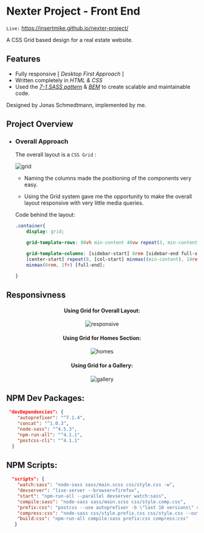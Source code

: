 # Nexter Project - Front End
`Live:` https://insertmike.github.io/nexter-project/   

A CSS Grid based design for a real estate website.
## Features
- Fully responsive [ *Desktop First Approach* ]
- Written completely in *HTML & CSS*    
- Used the <a href="https://sass-guidelin.es/#the-7-1-pattern" target="_blank">*7-1 SASS pattern*</a>  &  <a href="https://en.bem.info/methodology/" target="_blank">*BEM*</a>   to create scalable and maintainable code.    
 
 Designed by Jonas Schmedtmann, implemented by me.
 ## Project Overview
- ### Overall Approach
   The overall layout is a `CSS Grid` :
    
   ![grid](https://user-images.githubusercontent.com/45242072/57200360-ef232400-6f82-11e9-94c5-ec9fe1a409c2.jpg)

  - Naming the columns made the positioning of the components very easy.  
  
  - Using the Grid system gave me the opportunity to make the overall layout responsive with very
little media queries.
  
  Code behind the layout:
  
  ```scss
  .container{
      display: grid;

      grid-template-rows: 80vh min-content 40vw repeat(3, min-content); 

      grid-template-columns: [sidebar-start] 8rem [sidebar-end full-start] minmax(6rem, 1fr) 
      [center-start] repeat(8, [col-start] minmax((min-content), 14rem) [col-end]) [center-end]
      minmax(6rem, 1fr) [full-end];

  }
  ```

 ## Responsivness
 
   <div align="center">
   
   #### Using Grid for Overall Layout:
   
   ![responsive](https://user-images.githubusercontent.com/45242072/57200796-fbf64680-6f87-11e9-8c8d-5649af32ed72.gif)
        
   </div>
 
   <div align="center">
   
   #### Using Grid for Homes Section:
   
   ![homes](https://user-images.githubusercontent.com/45242072/57200951-cfdbc500-6f89-11e9-8238-3c9d6c1e8574.gif)
    
    
   #### Using Grid for a Gallery:
   
   ![gallery](https://user-images.githubusercontent.com/45242072/57200853-b8e8a300-6f88-11e9-802d-ceb64fb2db3e.jpg)
        
   </div>



## NPM Dev Packages:
```json
 "devDependencies": {
    "autoprefixer": "^7.1.4",
    "concat": "^1.0.3",
    "node-sass": "^4.5.3",
    "npm-run-all": "^4.1.1",
    "postcss-cli": "^4.1.1"
  }
```
## NPM Scripts:
```json
  "scripts": {
    "watch:sass": "node-sass sass/main.scss css/style.css -w",
    "devserver": "live-server --browser=firefox",
    "start": "npm-run-all --parallel devserver watch:sass",
    "compile:sass": "node-sass sass/main.scss css/style.comp.css",
    "prefix:css": "postcss --use autoprefixer -b \"last 10 versions\" css/style.comp.css -o css/style.prefix.css",
    "compress:css": "node-sass css/style.prefix.css css/style.css --output-style compressed",
    "build:css": "npm-run-all compile:sass prefix:css compress:css"
   }
```      
